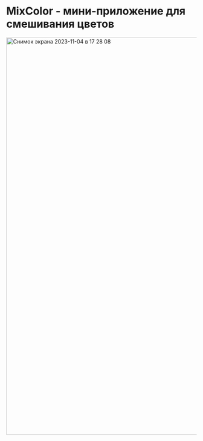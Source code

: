 # MixColor - мини-приложение для смешивания цветов

<img width="1051" alt="Снимок экрана 2023-11-04 в 17 28 08" src="https://github.com/liilkaz/MixColor/assets/86955276/c2cb5b8b-d141-48a6-87d2-b3f23ee828fe">

